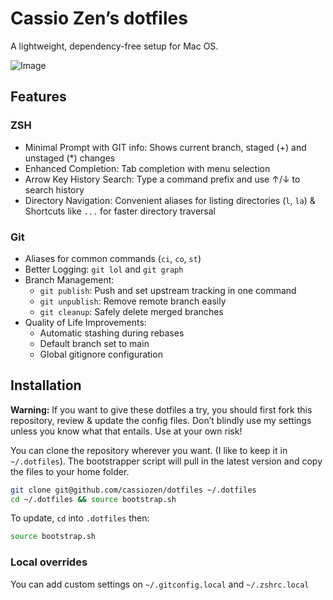 
# Cassio Zen’s dotfiles

A lightweight, dependency-free setup for Mac OS.

![Image](https://github.com/user-attachments/assets/57bd8a77-a4cd-4cc5-aff6-cf4cf9fc0812)

## Features

### ZSH

- Minimal Prompt with GIT info: Shows current branch, staged (+) and unstaged (*) changes
- Enhanced Completion: Tab completion with menu selection
- Arrow Key History Search: Type a command prefix and use ↑/↓ to search history
- Directory Navigation: Convenient aliases for listing directories (`l`, `la`) & Shortcuts like `...` for faster directory traversal

### Git

- Aliases for common commands (`ci`, `co`, `st`)
- Better Logging: `git lol` and `git graph`
- Branch Management:
  - `git publish`: Push and set upstream tracking in one command
  - `git unpublish`: Remove remote branch easily
  - `git cleanup`: Safely delete merged branches
- Quality of Life Improvements:
  - Automatic stashing during rebases
  - Default branch set to main
  - Global gitignore configuration


## Installation

**Warning:** If you want to give these dotfiles a try, you should first fork this repository, review & update the config files. Don’t blindly use my settings unless you know what that entails. Use at your own risk!

You can clone the repository wherever you want. (I like to keep it in `~/.dotfiles`). The bootstrapper script will pull in the latest version and copy the files to your home folder.

```zsh
git clone git@github.com/cassiozen/dotfiles ~/.dotfiles
cd ~/.dotfiles && source bootstrap.sh
```

To update, `cd` into `.dotfiles` then:

```zsh
source bootstrap.sh
```

### Local overrides

You can add custom settings on `~/.gitconfig.local` and `~/.zshrc.local`
